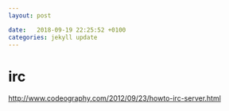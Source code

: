 ```yaml
---
layout: post

date:   2018-09-19 22:25:52 +0100
categories: jekyll update
---
```

irc
===

<http://www.codeography.com/2012/09/23/howto-irc-server.html>
